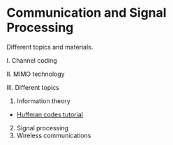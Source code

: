 # Communication and Signal Processing 

Different topics and materials. 

I. Channel coding

II. MIMO technology

III. Different topics
1. Information theory
* [Huffman codes tutorial](https://nbviewer.jupyter.org/format/slides/gist/kirlf/622edd619c29e6374c124a2914a242ea#/)
2. Signal processing
3. Wireless communications
